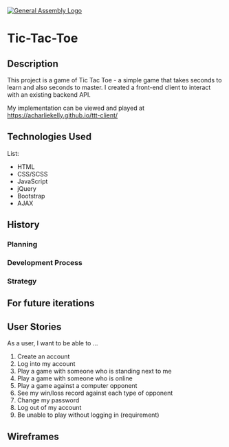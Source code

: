 [![General Assembly Logo](https://camo.githubusercontent.com/1a91b05b8f4d44b5bbfb83abac2b0996d8e26c92/687474703a2f2f692e696d6775722e636f6d2f6b6538555354712e706e67)](https://generalassemb.ly/education/web-development-immersive)

# Tic-Tac-Toe

## Description

This project is a game of Tic Tac Toe - a simple game that takes seconds to learn and also seconds to master. I created a front-end client
to interact with an existing backend API.

My implementation can be viewed and played at https://acharliekelly.github.io/ttt-client/

## Technologies Used

List:
- HTML
- CSS/SCSS
- JavaScript
- jQuery
- Bootstrap
- AJAX


## History

### Planning

### Development Process

### Strategy


## For future iterations


## User Stories
As a user, I want to be able to ...

1. Create an account
2. Log into my account
3. Play a game with someone who is standing next to me
4. Play a game with someone who is online
5. Play a game against a computer opponent
6. See my win/loss record against each type of opponent
7. Change my password
8. Log out of my account
9. Be unable to play without logging in (requirement)

## Wireframes
